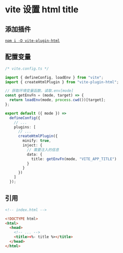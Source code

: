 # vite 设置 html title

## 添加插件

[`npm i -D vite-plugin-html`](https://github.com/vbenjs/vite-plugin-html/tree/main#readme)

## 配置变量

```ts
/* vite.config.ts */

import { defineConfig, loadEnv } from "vite";
import { createHtmlPlugin } from "vite-plugin-html";

// 获取环境变量函数，读取.env[mode]
const getEnvFn = (mode, target) => {
  return loadEnv(mode, process.cwd())[target];
};

export default ({ mode }) =>
  defineConfig({
    // ...
    plugins: [
      // ...
      createHtmlPlugin({
        minify: true,
        inject: {
          // 需要注入的信息
          data: {
            title: getEnvFn(mode, "VITE_APP_TITLE")
          }
        }
      })
    ]
  });
```

## 引用

```html
<!-- index.html -->

<!DOCTYPE html>
<html>
  <head>
    <!-- ... -->
    <title><%- title %></title>
  </head>
</html>
```

